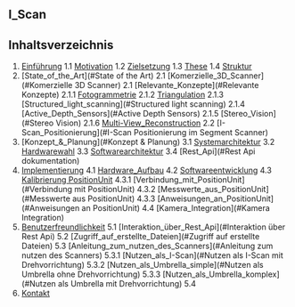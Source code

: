 ## I_Scan
## Inhaltsverzeichnis

1. [Einführung](#Einführung)
    1.1 [Motivation](#Motivation)
    1.2 [Zielsetzung](#Zielsetzung)
    1.3 [These](#These)
    1.4 [Struktur](#Struktur)
2. [State_of_the_Art](#State of the Art)
    2.1 [Komerzielle_3D_Scanner](#Komerzielle 3D Scanner)
    2.1 [Relevante_Konzepte](#Relevante Konzepte)
        2.1.1 [Fotogrammetrie](#Fotogrammetrie)
        2.1.2 [Triangulation](#Triangulation)
        2.1.3 [Structured_light_scanning](#Structured light scanning)
        2.1.4 [Active_Depth_Sensors](#Active Depth Sensors)
        2.1.5 [Stereo_Vision](#Stereo Vision)
        2.1.6 [Multi-View_Reconstruction](#Multi-View_Reconstruction)
    2.2 [I-Scan_Positionierung](#I-Scan Positionierung im Segment Scanner)
3. [Konzept_&_Planung](#Konzept & Planung)
    3.1 [Systemarchitektur](#Systemarchitektur)
    3.2 [Hardwarewahl](#Hardwarewahl)
    3.3 [Softwarearchitektur](#Softwarearchitektur)
    3.4 [Rest_Api](#Rest Api dokumentation)
4. [Implementierung](#Implementierung)
    4.1 [Hardware_Aufbau](#Aufbau)
    4.2 [Softwareentwicklung](#Software)
    4.3 [Kalibrierung PositionUnit](#PositionUnit)
        4.3.1 [Verbindung_mit_PositionUnit](#Verbindung mit PositionUnit)
        4.3.2 [Messwerte_aus_PositionUnit](#Messwerte aus PositionUnit)
        4.3.3 [Anweisungen_an_PositionUnit](#Anweisungen an PositionUnit)
    4.4 [Kamera_Integration](#Kamera Integration)
5. [Benutzerfreundlichkeit](#Benutzerfreundlichkeit)
    5.1 [Interaktion_über_Rest_Api](#Interaktion über Rest Api)
    5.2 [Zugriff_auf_erstellte_Dateien](#Zugriff auf erstellte Dateien)
    5.3 [Anleitung_zum_nutzen_des_Scanners](#Anleitung zum nutzen des Scanners)
        5.3.1 [Nutzen_als_I-Scan](#Nutzen als I-Scan mit Drehvorrichtung)
        5.3.2 [Nutzen_als_Umbrella_simple](#Nutzen als Umbrella ohne Drehvorrichtung)
        5.3.3 [Nutzen_als_Umbrella_komplex](#Nutzen als Umbrella mit Drehvorrichtung)
    5.4[](#)
6. [Kontakt](#kontakt)